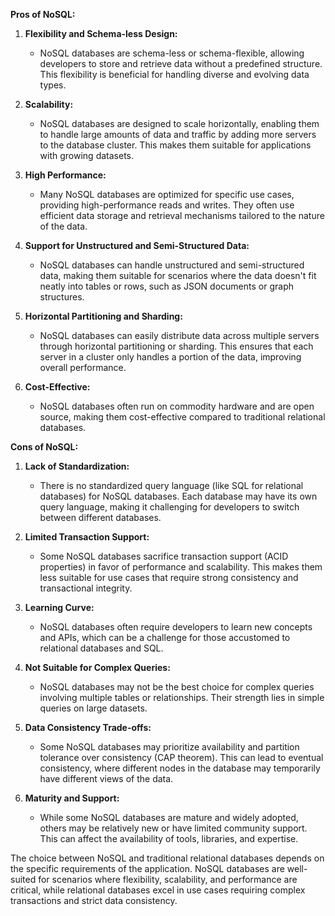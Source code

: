 **Pros of NoSQL:**

1. **Flexibility and Schema-less Design:**
   - NoSQL databases are schema-less or schema-flexible, allowing developers to store and retrieve data without a predefined structure. This flexibility is beneficial for handling diverse and evolving data types.

2. **Scalability:**
   - NoSQL databases are designed to scale horizontally, enabling them to handle large amounts of data and traffic by adding more servers to the database cluster. This makes them suitable for applications with growing datasets.

3. **High Performance:**
   - Many NoSQL databases are optimized for specific use cases, providing high-performance reads and writes. They often use efficient data storage and retrieval mechanisms tailored to the nature of the data.

4. **Support for Unstructured and Semi-Structured Data:**
   - NoSQL databases can handle unstructured and semi-structured data, making them suitable for scenarios where the data doesn't fit neatly into tables or rows, such as JSON documents or graph structures.

5. **Horizontal Partitioning and Sharding:**
   - NoSQL databases can easily distribute data across multiple servers through horizontal partitioning or sharding. This ensures that each server in a cluster only handles a portion of the data, improving overall performance.

6. **Cost-Effective:**
   - NoSQL databases often run on commodity hardware and are open source, making them cost-effective compared to traditional relational databases.

**Cons of NoSQL:**

1. **Lack of Standardization:**
   - There is no standardized query language (like SQL for relational databases) for NoSQL databases. Each database may have its own query language, making it challenging for developers to switch between different databases.

2. **Limited Transaction Support:**
   - Some NoSQL databases sacrifice transaction support (ACID properties) in favor of performance and scalability. This makes them less suitable for use cases that require strong consistency and transactional integrity.

3. **Learning Curve:**
   - NoSQL databases often require developers to learn new concepts and APIs, which can be a challenge for those accustomed to relational databases and SQL.

4. **Not Suitable for Complex Queries:**
   - NoSQL databases may not be the best choice for complex queries involving multiple tables or relationships. Their strength lies in simple queries on large datasets.

5. **Data Consistency Trade-offs:**
   - Some NoSQL databases may prioritize availability and partition tolerance over consistency (CAP theorem). This can lead to eventual consistency, where different nodes in the database may temporarily have different views of the data.

6. **Maturity and Support:**
   - While some NoSQL databases are mature and widely adopted, others may be relatively new or have limited community support. This can affect the availability of tools, libraries, and expertise.

The choice between NoSQL and traditional relational databases depends on the specific requirements of the application. NoSQL databases are well-suited for scenarios where flexibility, scalability, and performance are critical, while relational databases excel in use cases requiring complex transactions and strict data consistency.
